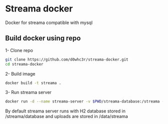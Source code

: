 # Streama docker

Docker for streama compatible with mysql

## Build docker using repo

1- Clone repo

```bash
git clone https://github.com/d0whc3r/streama-docker.git
cd streama-docker
```

2- Build image

```bash
docker build -t streama .
```

3- Run streama server

```bash
docker run -d --name streama-server -v $PWD/streama-database:/streama -v $PWD/streama-files:/data/streama -p 8080:8080 d0whc3r/streama-docker
```

By default streama server runs with H2 database stored in /streama/database and uploads are stored in /data/streama
